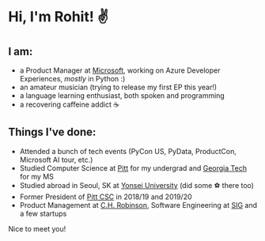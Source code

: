 # Hi, I'm Rohit! ✌️

## I am:
- a Product Manager at [Microsoft](https://microsoft.com), working on Azure Developer Experiences, *mostly* in Python :)
- an amateur musician (trying to release my first EP this year!)
- a language learning enthusiast, both spoken and programming
- a recovering caffeine addict :coffee:

## Things I've done:
- Attended a bunch of tech events (PyCon US, PyData, ProductCon, Microsoft AI tour, etc.)
- Studied Computer Science at [Pitt](https://sci.pitt.edu) for my undergrad and [Georgia Tech](https://cc.gatech.edu) for my MS
- Studied abroad in Seoul, SK at [Yonsei University](https://www.yonsei.ac.kr/en_sc/index.jsp) (did some :soccer: there too)
- Former President of [Pitt CSC](https://github.com/pittcsc) in 2018/19 and 2019/20
- Product Management at [C.H. Robinson](https://chrobinson.com), Software Engineering at [SIG](https://sig.com) and a few startups

Nice to meet you!
